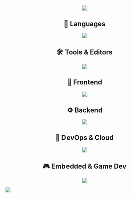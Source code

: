 <h1 align="center">
  <img src="https://readme-typing-svg.herokuapp.com?font=Comfortaa&weight=600&size=30&center=true&duration=3800&pause=&color=1DF72D&width=435&lines=%22Hello%2C+World!%22%F0%9F%91%8B;I'm+Duy+Khiem" />
</h1>

<!-- 🧠 Languages -->
<h2 align="center">🧠 Languages</h2>
<p align="center">
  <img src="https://skillicons.dev/icons?i=c,cpp,cs,java,go,js,ts,html,css&theme=light" />
</p>

<!-- 🛠 Tools & Editors -->
<h2 align="center">🛠 Tools & Editors</h2>
<p align="center">
  <img src="https://skillicons.dev/icons?i=vscode,visualstudio,neovim,vscodium,sublime,postman,notion,figma&theme=light" />
</p>

<!-- 🎨 Frontend -->
<h2 align="center">🎨 Frontend</h2>
<p align="center">
  <img src="https://skillicons.dev/icons?i=react,redux,tailwind,bootstrap,vite,webpack,vercel,pnpm,npm&theme=light" />
</p>

<!-- ⚙️ Backend -->
<h2 align="center">⚙️ Backend</h2>
<p align="center">
  <img src="https://skillicons.dev/icons?i=dotnet,maven,supabase,postgres,redis,kafka&theme=light" />
</p>

<!-- 🚀 DevOps & Cloud -->
<h2 align="center">🚀 DevOps & Cloud</h2>
<p align="center">
  <img src="https://skillicons.dev/icons?i=azure,gcp,docker,githubactions,arch,ubuntu,linux,windows,git,github,gitlab,bitbucket&theme=light" />
</p>

<!-- 🎮 Embedded & Game Dev -->
<h2 align="center">🎮 Embedded & Game Dev</h2>
<p align="center">
  <img src="https://skillicons.dev/icons?i=arduino,unity&theme=light" />
</p>

<p align="left"> 
  <img src="https://komarev.com/ghpvc/?username=the-khiem7&color=0069b4" /> 
</p>
